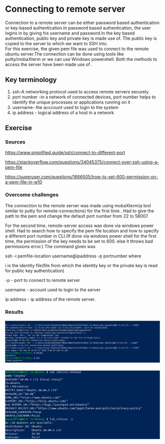 #  Connecting to remote server

  Connection to a remote server can be either password based authentication or key-based authentication.In password based authentication, the user logins in by giving his username and password.In the key based authentication, public key and private key is made use of. The public key is copied to the server to which we want to SSH into.   
  For this exercise, the given pem file was used to connect to the remote ubuntu server.The connection can be done using tools like putty/mobaXterm or we can use Windows powershell. Both the methods to access the server have been made use of .    
 
## Key terminology

 1. ssh-A networking protocol used to access remote servers securely.
 2. port number -in a network of connected devices, port number helps to identify the unique processes or applications running on it
3. username- the acccount used to login to the system
4. ip address - logical address of a host in a network

 
## Exercise
### Sources

https://www.simplified.guide/ssh/connect-to-different-port

https://stackoverflow.com/questions/34045375/connect-over-ssh-using-a-pem-file

https://superuser.com/questions/1666505/how-to-set-600-permission-on-a-pem-file-in-w10


### Overcome challenges
The connection to the remote server was made using mobaXterm(a tool similar to putty for remote-connections) for the first time . Had to give the path to the pem and change the default port number from 22 to 58007.

For the second time, remote-server access was done via windows power shell. 
Had to search how to specify the pem file location and how to specify a different port number in CLI.(If done via windows power shell for the first time, the permission of the key needs to be set to 600. else it throws bad permissions error.)
The command given was

ssh -i pemfile-location username@ipaddress -p portnumber 
where 

i is the identity file(file from which the identity key or the private key is read for public key authentication)

-p - port to connect to remote server

username - account used to login to the server

ip address - ip address of the remote server.

### Results


##### ![LNX-01-01img](https://github.com/Techgrounds-Cloud-9/cloud-9-jsm-1985/blob/main/00_includes/LNX-01/LNX-01-01.PNG)


##### ![LNX-01-02img](https://github.com/Techgrounds-Cloud-9/cloud-9-jsm-1985/blob/main/00_includes/LNX-01/LNX-01-02.PNG)













